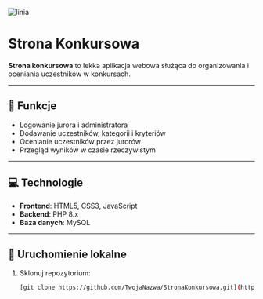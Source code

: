 ![linia](https://www.gify.net/data/media/562/linia-ruchomy-obrazek-0184.gif)
# Strona Konkursowa

**Strona konkursowa** to lekka aplikacja webowa służąca do organizowania i oceniania uczestników w konkursach.

---

## 🔧 Funkcje

- Logowanie jurora i administratora  
- Dodawanie uczestników, kategorii i kryteriów  
- Ocenianie uczestników przez jurorów  
- Przegląd wyników w czasie rzeczywistym  

---

## 💻 Technologie

- **Frontend**: HTML5, CSS3, JavaScript  
- **Backend**: PHP 8.x  
- **Baza danych**: MySQL  

---

## 🚀 Uruchomienie lokalne

1. Sklonuj repozytorium:
   ```bash
   [git clone https://github.com/TwojaNazwa/StronaKonkursowa.git](https://github.com/Kubusiowy/System-Konkursowy)
